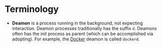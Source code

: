 # Terminology

- **Deamon** is a process running in the background, not expecting interaction.
  Deamon processes traditionally has the suffix `d`. Deamons often has the init
  process as parent (which can be accomplished via adopting). For example, the
  [Docker](../devops/docker) deamon is called `dockerd`.
